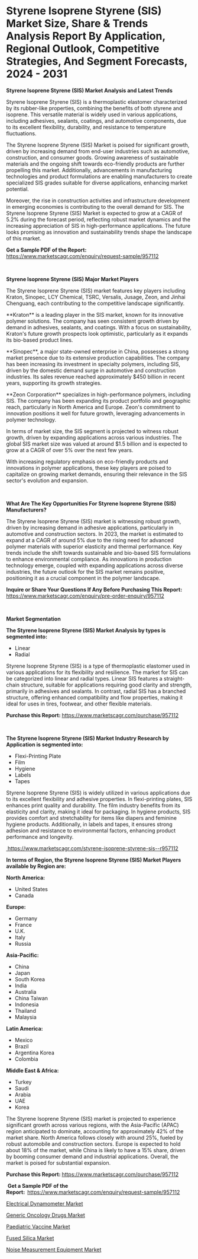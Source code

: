 <p><h1>Styrene Isoprene Styrene (SIS) Market Size, Share & Trends Analysis Report By Application, Regional Outlook, Competitive Strategies, And Segment Forecasts, 2024 - 2031</h1></p><p><strong>Styrene Isoprene Styrene (SIS) Market Analysis and Latest Trends</strong></p>
<p><p>Styrene Isoprene Styrene (SIS) is a thermoplastic elastomer characterized by its rubber-like properties, combining the benefits of both styrene and isoprene. This versatile material is widely used in various applications, including adhesives, sealants, coatings, and automotive components, due to its excellent flexibility, durability, and resistance to temperature fluctuations.</p><p>The Styrene Isoprene Styrene (SIS) Market is poised for significant growth, driven by increasing demand from end-user industries such as automotive, construction, and consumer goods. Growing awareness of sustainable materials and the ongoing shift towards eco-friendly products are further propelling this market. Additionally, advancements in manufacturing technologies and product formulations are enabling manufacturers to create specialized SIS grades suitable for diverse applications, enhancing market potential.</p><p>Moreover, the rise in construction activities and infrastructure development in emerging economies is contributing to the overall demand for SIS. The Styrene Isoprene Styrene (SIS) Market is expected to grow at a CAGR of 5.2% during the forecast period, reflecting robust market dynamics and the increasing appreciation of SIS in high-performance applications. The future looks promising as innovation and sustainability trends shape the landscape of this market.</p></p>
<p><strong>Get a Sample PDF of the Report:&nbsp;</strong> <a href="https://www.marketscagr.com/enquiry/request-sample/957112">https://www.marketscagr.com/enquiry/request-sample/957112</a></p>
<p>&nbsp;</p>
<p><strong>Styrene Isoprene Styrene (SIS) Major Market Players</strong></p>
<p><p>The Styrene Isoprene Styrene (SIS) market features key players including Kraton, Sinopec, LCY Chemical, TSRC, Versalis, Jusage, Zeon, and Jinhai Chenguang, each contributing to the competitive landscape significantly.</p><p>**Kraton** is a leading player in the SIS market, known for its innovative polymer solutions. The company has seen consistent growth driven by demand in adhesives, sealants, and coatings. With a focus on sustainability, Kraton's future growth prospects look optimistic, particularly as it expands its bio-based product lines.</p><p>**Sinopec**, a major state-owned enterprise in China, possesses a strong market presence due to its extensive production capabilities. The company has been increasing its investment in specialty polymers, including SIS, driven by the domestic demand surge in automotive and construction industries. Its sales revenue reached approximately $450 billion in recent years, supporting its growth strategies.</p><p>**Zeon Corporation** specializes in high-performance polymers, including SIS. The company has been expanding its product portfolio and geographic reach, particularly in North America and Europe. Zeon's commitment to innovation positions it well for future growth, leveraging advancements in polymer technology.</p><p>In terms of market size, the SIS segment is projected to witness robust growth, driven by expanding applications across various industries. The global SIS market size was valued at around $1.5 billion and is expected to grow at a CAGR of over 5% over the next few years.</p><p>With increasing regulatory emphasis on eco-friendly products and innovations in polymer applications, these key players are poised to capitalize on growing market demands, ensuring their relevance in the SIS sector's evolution and expansion.</p></p>
<p>&nbsp;</p>
<p><strong>What Are The Key Opportunities For Styrene Isoprene Styrene (SIS) Manufacturers?</strong></p>
<p><p>The Styrene Isoprene Styrene (SIS) market is witnessing robust growth, driven by increasing demand in adhesive applications, particularly in automotive and construction sectors. In 2023, the market is estimated to expand at a CAGR of around 5% due to the rising need for advanced polymer materials with superior elasticity and thermal performance. Key trends include the shift towards sustainable and bio-based SIS formulations to enhance environmental compliance. As innovations in production technology emerge, coupled with expanding applications across diverse industries, the future outlook for the SIS market remains positive, positioning it as a crucial component in the polymer landscape.</p></p>
<p><strong>Inquire or Share Your Questions If Any Before Purchasing This Report:</strong> <a href="https://www.marketscagr.com/enquiry/pre-order-enquiry/957112">https://www.marketscagr.com/enquiry/pre-order-enquiry/957112</a></p>
<p>&nbsp;</p>
<p><strong>Market Segmentation</strong></p>
<p><strong>The Styrene Isoprene Styrene (SIS) Market Analysis by types is segmented into:</strong></p>
<p><ul><li>Linear</li><li>Radial</li></ul></p>
<p><p>Styrene Isoprene Styrene (SIS) is a type of thermoplastic elastomer used in various applications for its flexibility and resilience. The market for SIS can be categorized into linear and radial types. Linear SIS features a straight-chain structure, suitable for applications requiring good clarity and strength, primarily in adhesives and sealants. In contrast, radial SIS has a branched structure, offering enhanced compatibility and flow properties, making it ideal for uses in tires, footwear, and other flexible materials.</p></p>
<p><strong>Purchase this Report:&nbsp;</strong><a href="https://www.marketscagr.com/purchase/957112">https://www.marketscagr.com/purchase/957112</a></p>
<p>&nbsp;</p>
<p><strong>The Styrene Isoprene Styrene (SIS) Market Industry Research by Application is segmented into:</strong></p>
<p><ul><li>Flexi-Printing Plate</li><li>Film</li><li>Hygiene</li><li>Labels</li><li>Tapes</li></ul></p>
<p><p>Styrene Isoprene Styrene (SIS) is widely utilized in various applications due to its excellent flexibility and adhesive properties. In flexi-printing plates, SIS enhances print quality and durability. The film industry benefits from its elasticity and clarity, making it ideal for packaging. In hygiene products, SIS provides comfort and stretchability for items like diapers and feminine hygiene products. Additionally, in labels and tapes, it ensures strong adhesion and resistance to environmental factors, enhancing product performance and longevity.</p></p>
<p><a href="https://www.marketscagr.com/styrene-isoprene-styrene-sis--r957112">&nbsp;https://www.marketscagr.com/styrene-isoprene-styrene-sis--r957112</a></p>
<p><strong>In terms of Region, the Styrene Isoprene Styrene (SIS) Market Players available by Region are:</strong></p>
<p>
    <p> <strong> North America: </strong>
        <ul>
            <li>United States</li>
            <li>Canada</li>
        </ul>
        </p> 
    <p> <strong> Europe: </strong>
        <ul>
            <li>Germany</li>
            <li>France</li>
            <li>U.K.</li>
            <li>Italy</li>
            <li>Russia</li>
        </ul>
        </p> 
    <p> <strong> Asia-Pacific: </strong>
        <ul>
            <li>China</li>
            <li>Japan</li>
            <li>South Korea</li>
            <li>India</li>
            <li>Australia</li>
            <li>China Taiwan</li>
            <li>Indonesia</li>
            <li>Thailand</li>
            <li>Malaysia</li>
        </ul>
        </p> 
    <p> <strong> Latin America: </strong>
        <ul>
            <li>Mexico</li>
            <li>Brazil</li>
            <li>Argentina Korea</li>
            <li>Colombia</li>
        </ul>
        </p> 
    <p> <strong> Middle East & Africa: </strong>
        <ul>
            <li>Turkey</li>
            <li>Saudi</li>
            <li>Arabia</li>
            <li>UAE</li>
            <li>Korea</li>
        </ul>
    </p>
    </p>
<p><p>The Styrene Isoprene Styrene (SIS) market is projected to experience significant growth across various regions, with the Asia-Pacific (APAC) region anticipated to dominate, accounting for approximately 42% of the market share. North America follows closely with around 25%, fueled by robust automobile and construction sectors. Europe is expected to hold about 18% of the market, while China is likely to have a 15% share, driven by booming consumer demand and industrial applications. Overall, the market is poised for substantial expansion.</p></p>
<p><strong>Purchase this Report: </strong><a href="https://www.marketscagr.com/purchase/957112">https://www.marketscagr.com/purchase/957112</a></p>
<p>&nbsp;<strong>Get a Sample PDF of the Report:&nbsp;&nbsp;</strong><a href="https://www.marketscagr.com/enquiry/request-sample/957112">https://www.marketscagr.com/enquiry/request-sample/957112</a></p>
<p><strong></strong></p>
<p><p><a href="https://medium.com/@carriswwfmas/the-global-electrical-dynamometer-market-is-a-dynamic-and-growing-industry-97aecef03ba1">Electrical Dynamometer Market</a></p><p><a href="https://www.linkedin.com/pulse/generic-oncology-drugs-market-share-size-trends-industry-2g9yf?trackingId=Q9kQRXRSTISea%2BlGVO8c0w%3D%3D">Generic Oncology Drugs Market</a></p><p><a href="https://www.linkedin.com/pulse/insights-paediatric-vaccine-market-size-which-expanding-144-cagr-jehec?trackingId=f7CsLKYlS%2F6JlmpimpR7YQ%3D%3D">Paediatric Vaccine Market</a></p><p><a href="https://issuu.com/reportprime-2/docs/fused-silica-market-size-2030.pptx_79d0b37c8d0331">Fused Silica Market</a></p><p><a href="https://medium.com/@carriswwfmas/the-noise-measurement-equipment-market-insights-report-offers-an-in-depth-and-thorough-analysis-7766ad28841f">Noise Measurement Equipment Market</a></p></p>